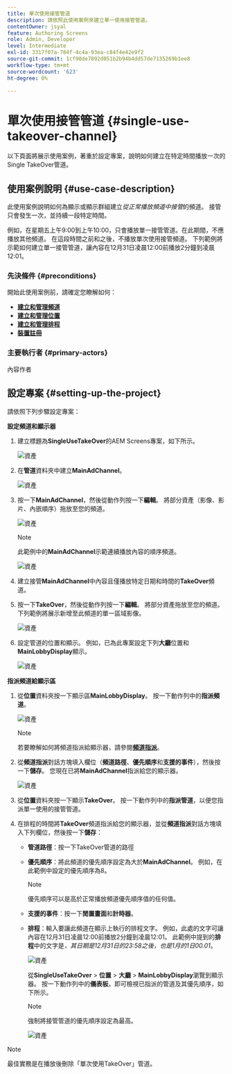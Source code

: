 ```yaml
---
title: 單次使用接管管道
description: 請依照此使用案例來建立單一使用接管管道。
contentOwner: jsyal
feature: Authoring Screens
role: Admin, Developer
level: Intermediate
exl-id: 3317f07a-784f-4c4a-93ea-c84f4e42e9f2
source-git-commit: 1cf90de7892d051b2b94b4dd57de7135269b1ee8
workflow-type: tm+mt
source-wordcount: '623'
ht-degree: 0%

---
```


# 單次使用接管管道 {#single-use-takeover-channel}

以下頁面將展示使用案例，著重於設定專案，說明如何建立在特定時間播放一次的Single TakeOver管道。

## 使用案例說明 {#use-case-description}

此使用案例說明如何為顯示或顯示群組建立&#x200B;*從正常播放頻道中接管*&#x200B;的頻道。 接管只會發生一次，並持續一段特定時間。

例如，在星期五上午9:00到上午10:00，只會播放單一接管管道。在此期間，不應播放其他頻道。 在這段時間之前和之後，不播放單次使用接管頻道。 下列範例將示範如何建立單一接管管道，讓內容在12月31日凌晨12:00前播放2分鐘到凌晨12:01。

### 先決條件 {#preconditions}

開始此使用案例前，請確定您瞭解如何：

* **[建立和管理頻道](managing-channels.md)**
* **[建立和管理位置](managing-locations.md)**
* **[建立和管理排程](managing-schedules.md)**
* **[裝置註冊](device-registration.md)**

### 主要執行者 {#primary-actors}

內容作者

## 設定專案 {#setting-up-the-project}

請依照下列步驟設定專案：

**設定頻道和顯示器**

1. 建立標題為&#x200B;**SingleUseTakeOver**&#x200B;的AEM Screens專案，如下所示。

   ![資產](assets/single-takeover1.png)

1. 在&#x200B;**管道**&#x200B;資料夾中建立&#x200B;**MainAdChannel**。

   ![資產](assets/single-takeover2.png)

1. 按一下&#x200B;**MainAdChannel**，然後從動作列按一下&#x200B;**編輯**。 將部分資產（影像、影片、內嵌順序）拖放至您的頻道。

   ![資產](assets/single-takeover2.png)


   >[!NOTE]
   >此範例中的&#x200B;**MainAdChannel**&#x200B;示範連續播放內容的順序頻道。

   ![資產](assets/single-takeover3.png)

1. 建立接管&#x200B;**MainAdChannel**&#x200B;中內容且僅播放特定日期和時間的&#x200B;**TakeOver**&#x200B;頻道。

1. 按一下&#x200B;**TakeOver**，然後從動作列按一下&#x200B;**編輯**。 將部分資產拖放至您的頻道。 下列範例將展示新增至此頻道的單一區域影像。

   ![資產](assets/single-takeover4.png)

1. 設定管道的位置和顯示。 例如，已為此專案設定下列&#x200B;**大廳**&#x200B;位置和&#x200B;**MainLobbyDisplay**&#x200B;顯示。

   ![資產](assets/single-takeover5.png)

**指派頻道給顯示區**

1. 從&#x200B;**位置**&#x200B;資料夾按一下顯示區&#x200B;**MainLobbyDisplay**。 按一下動作列中的&#x200B;**指派頻道**。

   ![資產](assets/single-takeover6.png)

   >[!NOTE]
   >若要瞭解如何將頻道指派給顯示器，請參閱&#x200B;**[頻道指派](channel-assignment.md)**。

1. 從&#x200B;**頻道指派**&#x200B;對話方塊填入欄位（**頻道路徑**、**優先順序**&#x200B;和&#x200B;**支援的事件**），然後按一下&#x200B;**儲存**。 您現在已將&#x200B;**MainAdChannel**&#x200B;指派給您的顯示器。

   ![資產](assets/single-takeover7.png)

1. 從&#x200B;**位置**&#x200B;資料夾按一下顯示&#x200B;**TakeOver**。 按一下動作列中的&#x200B;**指派管道**，以便您指派單一使用的接管管道。

1. 在排程的時間將&#x200B;**TakeOver**&#x200B;頻道指派給您的顯示器，並從&#x200B;**頻道指派**&#x200B;對話方塊填入下列欄位，然後按一下&#x200B;**儲存**：

   * **管道路徑**：按一下TakeOver管道的路徑
   * **優先順序**：將此頻道的優先順序設定為大於&#x200B;**MainAdChannel**。 例如，在此範例中設定的優先順序為8。

     >[!NOTE]
     >優先順序可以是高於正常播放頻道優先順序值的任何值。
   * **支援的事件**：按一下&#x200B;**閒置畫面**&#x200B;和&#x200B;**計時器**。
   * **排程**：輸入要讓此頻道在顯示上執行的排程文字。 例如，此處的文字可讓內容在12月31日凌晨12:00前播放2分鐘到凌晨12:01。
此範例中提到的**排程**&#x200B;中的文字是&#x200B;*，其日期是12月31日的23:58之後，也是1月的1日00.01*。

     ![資產](assets/single-takeover8.png)

     從&#x200B;**SingleUseTakeOver** > **位置** > **大廳** > **MainLobbyDisplay**&#x200B;瀏覽到顯示器。 按一下動作列中的&#x200B;**儀表板**，即可檢視已指派的管道及其優先順序，如下所示。

     >[!NOTE]
     >強制將接管管道的優先順序設定為最高。

     ![資產](assets/single-takeover9.png)

>[!NOTE]
>
>最佳實務是在播放後刪除「單次使用TakeOver」管道。
